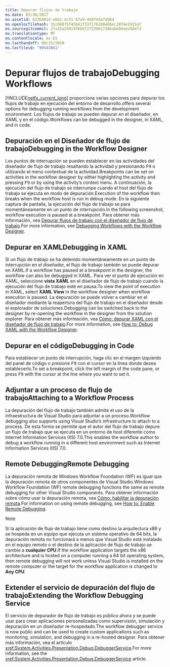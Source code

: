 ```yaml
---
title: Depurar flujos de trabajo
ms.date: 03/30/2017
ms.assetid: b23b4814-ebb1-4c51-b7a9-469f4da7a96d
ms.openlocfilehash: 31c688f5f45b41f337176108486ec2074e1915a7
ms.sourcegitcommit: 27a15a55019f6b5f2733961738babe94aec0def3
ms.translationtype: MT
ms.contentlocale: es-ES
ms.lasthandoff: 09/15/2020
ms.locfileid: "90543841"
---
```

# <a name="debugging-workflows"></a><span data-ttu-id="018b2-102">Depurar flujos de trabajo</span><span class="sxs-lookup"><span data-stu-id="018b2-102">Debugging Workflows</span></span>

[!INCLUDE[netfx_current_long](../../../includes/netfx-current-long-md.md)] <span data-ttu-id="018b2-103">proporciona varias opciones para depurar los flujos de trabajo en ejecución del entorno de desarrollo.</span><span class="sxs-lookup"><span data-stu-id="018b2-103">offers several options for debugging running workflows from the development environment.</span></span> <span data-ttu-id="018b2-104">Los flujos de trabajo se pueden depurar en el diseñador, en XAML y en el código.</span><span class="sxs-lookup"><span data-stu-id="018b2-104">Workflows can be debugged in the designer, in XAML, and in code.</span></span>

## <a name="debugging-in-the-workflow-designer"></a><span data-ttu-id="018b2-105">Depuración en el Diseñador de flujo de trabajo</span><span class="sxs-lookup"><span data-stu-id="018b2-105">Debugging in the Workflow Designer</span></span>

<span data-ttu-id="018b2-106">Los puntos de interrupción se pueden establecer en las actividades del diseñador de flujo de trabajo resaltando la actividad y presionando <kbd>F9</kbd> o utilizando el menú contextual de la actividad.</span><span class="sxs-lookup"><span data-stu-id="018b2-106">Breakpoints can be set on activities in the workflow designer by either highlighting the activity and pressing <kbd>F9</kbd> or by using the activity’s context menu.</span></span> <span data-ttu-id="018b2-107">A continuación, la ejecución del flujo de trabajo se interrumpe cuando el host del flujo de trabajo se ejecuta en modo de depuración.</span><span class="sxs-lookup"><span data-stu-id="018b2-107">Execution of the workflow then breaks when the workflow host is run in debug mode.</span></span> <span data-ttu-id="018b2-108">En la siguiente captura de pantalla, la ejecución del flujo de trabajo se para momentáneamente en un punto de interrupción.</span><span class="sxs-lookup"><span data-stu-id="018b2-108">In the following screenshot, workflow execution is paused at a breakpoint.</span></span> <span data-ttu-id="018b2-109">Para obtener más información, vea [Depurar flujos de trabajo con el diseñador de flujo de trabajo](/visualstudio/workflow-designer/debugging-workflows-with-the-workflow-designer).</span><span class="sxs-lookup"><span data-stu-id="018b2-109">For more information, see [Debugging Workflows with the Workflow Designer](/visualstudio/workflow-designer/debugging-workflows-with-the-workflow-designer).</span></span>

## <a name="debugging-in-xaml"></a><span data-ttu-id="018b2-110">Depurar en XAML</span><span class="sxs-lookup"><span data-stu-id="018b2-110">Debugging in XAML</span></span>

<span data-ttu-id="018b2-111">Si un flujo de trabajo se ha detenido momentáneamente en un punto de interrupción en el diseñador, el flujo de trabajo también se puede depurar en XAML.</span><span class="sxs-lookup"><span data-stu-id="018b2-111">If a workflow has paused at a breakpoint in the designer, the workflow can also be debugged in XAML.</span></span> <span data-ttu-id="018b2-112">Para ver el punto de ejecución en XAML, seleccione **vista XAML** en el diseñador de flujo de trabajo cuando la ejecución del flujo de trabajo esté en pausa.</span><span class="sxs-lookup"><span data-stu-id="018b2-112">To view the point of execution in XAML, select **XAML View** in the workflow designer when workflow execution is paused.</span></span> <span data-ttu-id="018b2-113">La depuración se puede volver a cambiar en el diseñador mediante la reapertura del flujo de trabajo en el diseñador desde el explorador de soluciones.</span><span class="sxs-lookup"><span data-stu-id="018b2-113">Debugging can be switched back to the designer by re-opening the workflow in the designer from the solution explorer.</span></span> <span data-ttu-id="018b2-114">Para obtener más información, vea [Cómo: depurar XAML con el diseñador de flujo de trabajo](/visualstudio/workflow-designer/how-to-debug-xaml-with-the-workflow-designer).</span><span class="sxs-lookup"><span data-stu-id="018b2-114">For more information, see [How to: Debug XAML with the Workflow Designer](/visualstudio/workflow-designer/how-to-debug-xaml-with-the-workflow-designer).</span></span>

## <a name="debugging-in-code"></a><span data-ttu-id="018b2-115">Depurar en el código</span><span class="sxs-lookup"><span data-stu-id="018b2-115">Debugging in Code</span></span>

<span data-ttu-id="018b2-116">Para establecer un punto de interrupción, haga clic en el margen izquierdo del panel de código o presione <kbd>F9</kbd> con el cursor en la línea donde desea establecerlo.</span><span class="sxs-lookup"><span data-stu-id="018b2-116">To set a breakpoint, click the left margin of the code pane, or press <kbd>F9</kbd> with the cursor at the line where you want to set it.</span></span>

## <a name="attaching-to-a-workflow-process"></a><span data-ttu-id="018b2-117">Adjuntar a un proceso de flujo de trabajo</span><span class="sxs-lookup"><span data-stu-id="018b2-117">Attaching to a Workflow Process</span></span>

<span data-ttu-id="018b2-118">La depuración del flujo de trabajo también admite el uso de la infraestructura de Visual Studio para adjuntar a un proceso.</span><span class="sxs-lookup"><span data-stu-id="018b2-118">Workflow debugging also supports using Visual Studio’s infrastructure to attach to a process.</span></span> <span data-ttu-id="018b2-119">De esta forma se permite que el autor del flujo de trabajo depure un flujo de trabajo que se ejecuta en un entorno de host diferente como Internet Information Services (IIS) 7.0.</span><span class="sxs-lookup"><span data-stu-id="018b2-119">This enables the workflow author to debug a workflow running in a different host environment such as Internet Information Services (IIS) 7.0.</span></span>

## <a name="remote-debugging"></a><span data-ttu-id="018b2-120">Remote Debugging</span><span class="sxs-lookup"><span data-stu-id="018b2-120">Remote Debugging</span></span>

<span data-ttu-id="018b2-121">La depuración remota de Windows Workflow Foundation (WF) es igual que la depuración remota de otros componentes de Visual Studio.</span><span class="sxs-lookup"><span data-stu-id="018b2-121">Windows Workflow Foundation (WF) remote debugging functions the same as remote debugging for other Visual Studio components.</span></span> <span data-ttu-id="018b2-122">Para obtener información sobre cómo usar la depuración remota, vea [Cómo: habilitar la depuración remota](/previous-versions/visualstudio/visual-studio-2010/febz73k0(v=vs.100)).</span><span class="sxs-lookup"><span data-stu-id="018b2-122">For information on using remote debugging, see [How to: Enable Remote Debugging](/previous-versions/visualstudio/visual-studio-2010/febz73k0(v=vs.100)).</span></span>

> [!NOTE]
> <span data-ttu-id="018b2-123">Si la aplicación de flujo de trabajo tiene como destino la arquitectura x86 y se hospeda en un equipo que ejecuta un sistema operativo de 64 bits, la depuración remota no funcionará a menos que Visual Studio esté instalado en el equipo remoto o el destino de la aplicación de flujo de trabajo se cambie a **cualquier CPU**.</span><span class="sxs-lookup"><span data-stu-id="018b2-123">If the workflow application targets the x86 architecture and is hosted on a computer running a 64 bit operating system, then remote debugging will not work unless Visual Studio is installed on the remote computer or the target for the workflow application is changed to **Any CPU**.</span></span>

## <a name="extending-the-workflow-debugging-service"></a><span data-ttu-id="018b2-124">Extender el servicio de depuración del flujo de trabajo</span><span class="sxs-lookup"><span data-stu-id="018b2-124">Extending the Workflow Debugging Service</span></span>

<span data-ttu-id="018b2-125">El servicio de depurador de flujo de trabajo es público ahora y se puede usar para crear aplicaciones personalizadas como supervisión, simulación y depuración en un diseñador re-hospedado.</span><span class="sxs-lookup"><span data-stu-id="018b2-125">The workflow debugger service is now public and can be used to create custom applications such as monitoring, simulation, and debugging in a re-hosted designer.</span></span> <span data-ttu-id="018b2-126">Para obtener más información, vea el artículo <xref:System.Activities.Presentation.Debug.DebuggerService>.</span><span class="sxs-lookup"><span data-stu-id="018b2-126">For more information, see the <xref:System.Activities.Presentation.Debug.DebuggerService> article.</span></span>
